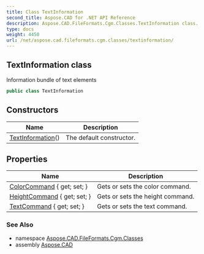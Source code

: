```yaml
---
title: Class TextInformation
second_title: Aspose.CAD for .NET API Reference
description: Aspose.CAD.FileFormats.Cgm.Classes.TextInformation class. Information bundle of text elements
type: docs
weight: 4450
url: /net/aspose.cad.fileformats.cgm.classes/textinformation/
---
```

## TextInformation class

Information bundle of text elements

```csharp
public class TextInformation
```

## Constructors

| Name | Description |
| --- | --- |
| [TextInformation](textinformation/)() | The default constructor. |

## Properties

| Name | Description |
| --- | --- |
| [ColorCommand](../../aspose.cad.fileformats.cgm.classes/textinformation/colorcommand/) { get; set; } | Gets or sets the color command. |
| [HeightCommand](../../aspose.cad.fileformats.cgm.classes/textinformation/heightcommand/) { get; set; } | Gets or sets the height command. |
| [TextCommand](../../aspose.cad.fileformats.cgm.classes/textinformation/textcommand/) { get; set; } | Gets or sets the text command. |

### See Also

* namespace [Aspose.CAD.FileFormats.Cgm.Classes](../../aspose.cad.fileformats.cgm.classes/)
* assembly [Aspose.CAD](../../)


